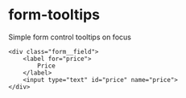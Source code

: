 # form-tooltips
Simple form control tooltips on focus

```
<div class="form__field">
	<label for="price">
		Price
	</label>
	<input type="text" id="price" name="price">
</div>
```
